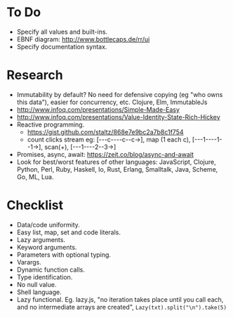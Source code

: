 # To Do #

- Specify all values and built-ins.
- EBNF diagram: http://www.bottlecaps.de/rr/ui
- Specify documentation syntax.

# Research #

- Immutability by default? No need for defensive copying (eg "who owns this data"), easier for concurrency, etc. Clojure, Elm, ImmutableJs
- http://www.infoq.com/presentations/Simple-Made-Easy
- http://www.infoq.com/presentations/Value-Identity-State-Rich-Hickey
- Reactive programming.
  - https://gist.github.com/staltz/868e7e9bc2a7b8c1f754
  - count clicks stream eg: [---c----c--c->], map (1 each c), [---1----1--1->], scan(+), [---1----2--3->]
- Promises, async, await: https://zeit.co/blog/async-and-await
- Look for best/worst features of other languages: JavaScript, Clojure, Python, Perl, Ruby, Haskell, Io, Rust, Erlang, Smalltalk, Java, Scheme, Go, ML, Lua.

# Checklist #

- Data/code uniformity.
- Easy list, map, set and code literals. 
- Lazy arguments.
- Keyword arguments.
- Parameters with optional typing.
- Varargs.
- Dynamic function calls.
- Type identification.
- No null value.
- Shell language.
- Lazy functional. Eg. lazy.js, "no iteration takes place until you call each, and no intermediate arrays are created", `Lazy(txt).split("\n").take(5)`
